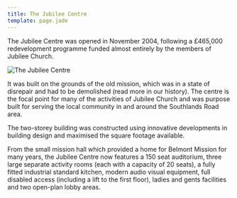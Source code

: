 ```yaml
---
title: The Jubilee Centre
template: page.jade
---
```


The Jubilee Centre was opened in November 2004, following a £465,000 redevelopment programme funded almost entirely by the members of Jubilee Church. 

![The Jubilee Centre](/img/jubilee_centre.jpg)

It was built on the grounds of the old mission, which was in a state of disrepair and had to be demolished (read more in our history). The centre is the focal point for many of the activities of Jubilee Church and was purpose built for serving the local community in and around the Southlands Road area.

The two-storey building was constructed using innovative developments in building design and maximised the square footage available.

From the small mission hall which provided a home for Belmont Mission for many years, the Jubilee Centre now features a 150 seat auditorium, three large separate activity rooms (each with a capacity of 20 seats), a fully fitted industrial standard kitchen, modern audio visual equipment, full disabled access (including a lift to the first floor), ladies and gents facilities and two open-plan lobby areas.
